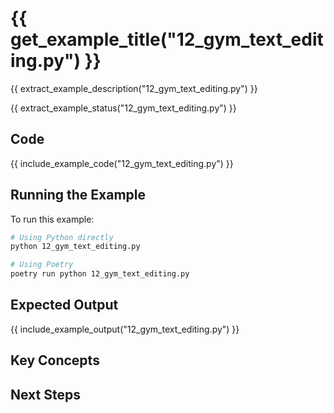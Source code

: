 # {{ get_example_title("12_gym_text_editing.py") }}

{{ extract_example_description("12_gym_text_editing.py") }}

{{ extract_example_status("12_gym_text_editing.py") }}

## Code

{{ include_example_code("12_gym_text_editing.py") }}

## Running the Example

To run this example:

```bash
# Using Python directly
python 12_gym_text_editing.py

# Using Poetry
poetry run python 12_gym_text_editing.py
```

## Expected Output

{{ include_example_output("12_gym_text_editing.py") }}

## Key Concepts

<!-- This section should be manually filled in with key concepts demonstrated by the example -->

## Next Steps

<!-- This section should be manually filled in with links to related examples or documentation --> 
